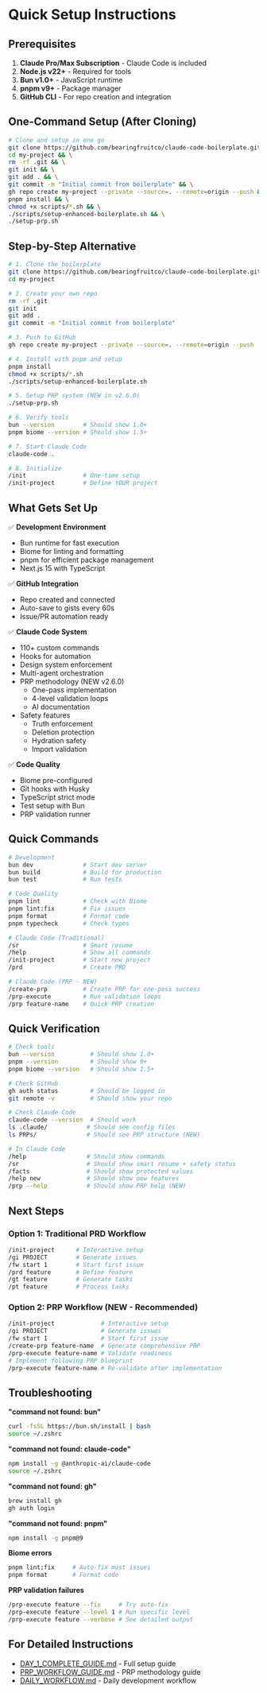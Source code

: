 # Quick Setup Instructions

## Prerequisites

1. **Claude Pro/Max Subscription** - Claude Code is included
2. **Node.js v22+** - Required for tools
3. **Bun v1.0+** - JavaScript runtime
4. **pnpm v9+** - Package manager
5. **GitHub CLI** - For repo creation and integration

## One-Command Setup (After Cloning)

```bash
# Clone and setup in one go
git clone https://github.com/bearingfruitco/claude-code-boilerplate.git my-project && \
cd my-project && \
rm -rf .git && \
git init && \
git add . && \
git commit -m "Initial commit from boilerplate" && \
gh repo create my-project --private --source=. --remote=origin --push && \
pnpm install && \
chmod +x scripts/*.sh && \
./scripts/setup-enhanced-boilerplate.sh && \
./setup-prp.sh
```

## Step-by-Step Alternative

```bash
# 1. Clone the boilerplate
git clone https://github.com/bearingfruitco/claude-code-boilerplate.git my-project
cd my-project

# 2. Create your own repo
rm -rf .git
git init
git add .
git commit -m "Initial commit from boilerplate"

# 3. Push to GitHub
gh repo create my-project --private --source=. --remote=origin --push

# 4. Install with pnpm and setup
pnpm install
chmod +x scripts/*.sh
./scripts/setup-enhanced-boilerplate.sh

# 5. Setup PRP system (NEW in v2.6.0)
./setup-prp.sh

# 6. Verify tools
bun --version        # Should show 1.0+
pnpm biome --version # Should show 1.5+

# 7. Start Claude Code
claude-code .

# 8. Initialize
/init                # One-time setup
/init-project        # Define YOUR project
```

## What Gets Set Up

✅ **Development Environment**
- Bun runtime for fast execution
- Biome for linting and formatting
- pnpm for efficient package management
- Next.js 15 with TypeScript

✅ **GitHub Integration**
- Repo created and connected
- Auto-save to gists every 60s
- Issue/PR automation ready

✅ **Claude Code System**
- 110+ custom commands
- Hooks for automation
- Design system enforcement
- Multi-agent orchestration
- PRP methodology (NEW v2.6.0)
  - One-pass implementation
  - 4-level validation loops
  - AI documentation
- Safety features
  - Truth enforcement
  - Deletion protection
  - Hydration safety
  - Import validation

✅ **Code Quality**
- Biome pre-configured
- Git hooks with Husky
- TypeScript strict mode
- Test setup with Bun
- PRP validation runner

## Quick Commands

```bash
# Development
bun dev              # Start dev server
bun build            # Build for production
bun test             # Run tests

# Code Quality
pnpm lint            # Check with Biome
pnpm lint:fix        # Fix issues
pnpm format          # Format code
pnpm typecheck       # Check types

# Claude Code (Traditional)
/sr                  # Smart resume
/help                # Show all commands
/init-project        # Start new project
/prd                 # Create PRD

# Claude Code (PRP - NEW)
/create-prp          # Create PRP for one-pass success
/prp-execute         # Run validation loops
/prp feature-name    # Quick PRP creation
```

## Quick Verification

```bash
# Check tools
bun --version          # Should show 1.0+
pnpm --version         # Should show 9+
pnpm biome --version   # Should show 1.5+

# Check GitHub
gh auth status         # Should be logged in
git remote -v          # Should show your repo

# Check Claude Code
claude-code --version  # Should work
ls .claude/           # Should see config files
ls PRPs/              # Should see PRP structure (NEW)

# In Claude Code
/help                 # Should show commands
/sr                   # Should show smart resume + safety status
/facts                # Should show protected values
/help new             # Should show new features
/prp --help           # Should show PRP help (NEW)
```

## Next Steps

### Option 1: Traditional PRD Workflow
```bash
/init-project      # Interactive setup
/gi PROJECT        # Generate issues
/fw start 1        # Start first issue
/prd feature       # Define feature
/gt feature        # Generate tasks
/pt feature        # Process tasks
```

### Option 2: PRP Workflow (NEW - Recommended)
```bash
/init-project             # Interactive setup
/gi PROJECT               # Generate issues
/fw start 1               # Start first issue
/create-prp feature-name  # Generate comprehensive PRP
/prp-execute feature-name # Validate readiness
# Implement following PRP blueprint
/prp-execute feature-name # Re-validate after implementation
```

## Troubleshooting

**"command not found: bun"**
```bash
curl -fsSL https://bun.sh/install | bash
source ~/.zshrc
```

**"command not found: claude-code"**
```bash
npm install -g @anthropic-ai/claude-code
source ~/.zshrc
```

**"command not found: gh"**
```bash
brew install gh
gh auth login
```

**"command not found: pnpm"**
```bash
npm install -g pnpm@9
```

**Biome errors**
```bash
pnpm lint:fix     # Auto-fix most issues
pnpm format       # Format code
```

**PRP validation failures**
```bash
/prp-execute feature --fix     # Try auto-fix
/prp-execute feature --level 1 # Run specific level
/prp-execute feature --verbose # See detailed output
```

## For Detailed Instructions

- [DAY_1_COMPLETE_GUIDE.md](./DAY_1_COMPLETE_GUIDE.md) - Full setup guide
- [PRP_WORKFLOW_GUIDE.md](../workflow/PRP_WORKFLOW_GUIDE.md) - PRP methodology guide
- [DAILY_WORKFLOW.md](../workflow/DAILY_WORKFLOW.md) - Daily development workflow
